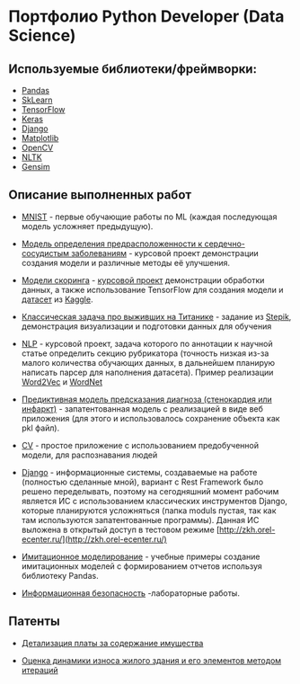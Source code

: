 # Портфолио Python Developer (Data Science)## Используемые библиотеки/фреймворки:- [Pandas](https://pandas.pydata.org/)- [SkLearn](https://scikit-learn.org/stable/index.html)- [TensorFlow](https://www.tensorflow.org/)- [Keras](https://keras.io/)- [Django](https://www.djangoproject.com/)- [Matplotlib](https://matplotlib.org/l)- [OpenCV](https://opencv.org/)- [NLTK](https://www.nltk.org/)- [Gensim](https://radimrehurek.com/gensim/)## Описание выполненных работ- [MNIST](https://github.com/JellyWilliam/Portfolio/tree/main/Машинное%20обучение/MNIST) - первые обучающие работы по ML (каждая последующая модель усложняет предыдущую).- [Модель определения предрасположенности к сердечно-сосудистым заболеваниям](https://github.com/JellyWilliam/Portfolio/tree/main/Машинное%20обучение/Сердечно-сосудистые%20заболевания) - курсовой проект демонстрации создания модели и различные методы её улучшения.- [Модели скоринга](https://github.com/JellyWilliam/Portfolio/tree/main/Машинное%20обучение/Скоринг) - [курсовой проект](https://github.com/JellyWilliam/Portfolio/blob/main/Машинное%20обучение/Скоринг/Scoring.ipynb) демонстрации обработки данных, а также использование TensorFlow для создания модели и [датасет](https://github.com/JellyWilliam/Portfolio/blob/main/Машинное%20обучение/Скоринг/credit.ipynb) из [Kaggle](https://www.kaggle.com/).- [Классическая задача про выживших на Титанике](https://github.com/JellyWilliam/Portfolio/tree/main/Машинное%20обучение/Титаник%20(Задание%20Stepik)) - задание из [Stepik](https://stepik.org), демонстрация визуализации и подготовки данных для обучения- [NLP](https://github.com/JellyWilliam/Portfolio/tree/main/Машинное%20обучение/Обработка%20естественного%20языка%20(NLP)) - курсовой проект, задача которого по аннотации к научной статье определить секцию рубрикатора (точность низкая из-за малого количества обучающих данных, в дальнейшем планирую написать парсер для наполнения датасета). Пример реализации [Word2Vec](https://www.tensorflow.org/tutorials/text/word2vec) и [WordNet](https://wordnet.princeton.edu/)- [Предиктивная модель предсказания диагноза (стенокардия или инфаркт)](https://github.com/JellyWilliam/Portfolio/tree/main/Машинное%20обучение/Опредление%20стенокардии%20или%20инфаркта) - запатентованная модель с реализацией в виде веб приложения (для этого и использовалось сохранение объекта как pkl файл).- [CV](https://github.com/JellyWilliam/Portfolio/tree/main/Машинное%20обучение/Компьютерное%20зрение%20(CV)) - простое приложение с использованием предобученной модели, для распознавания людей- [Django](https://github.com/JellyWilliam/Portfolio/tree/main/Django) - информационные системы, создаваемые на работе (полностью сделанные мной), вариант с Rest Framework было решено переделывать, поэтому на сегодняшний момент рабочим является ИС с использованием классических инструментов Django, которые планируются усложняться (папка moduls пустая, так как там используются запатентованные программы). Данная ИС выложена в открытый доступ в тестовом режиме [http://zkh.orel-ecenter.ru/](http://zkh.orel-ecenter.ru/)- [Имитационное моделирование](https://github.com/JellyWilliam/Portfolio/tree/main/Имитационное%20моделирование) - учебные примеры создание имитационных моделей с формированием отчетов используя библиотеку Pandas.- [Информационная безопасность](https://github.com/JellyWilliam/Portfolio/tree/main/Информационная%20безопасность) -лабораторные работы.## Патенты- [Детализация платы за содержание имущества](https://github.com/JellyWilliam/Portfolio/blob/main/Свидетельство%20Программа%20Детализация%20платы%20за%20содержание%20имущества.pdf)- [Оценка динамики износа жилого здания и его элементов методом итераций](https://github.com/JellyWilliam/Portfolio/blob/main/Свидетельство%20Программа%20Оценка%20динамики%20износа%20жилого%20здания%20и%20его%20элементов%20методом%20итераций.pdf)